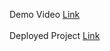 Demo Video [Link](https://drive.google.com/file/d/12Ku9UVUSZsPhm_f8-7ioybBAK3Enx8s3/view?usp=sharing)<br><br>
Deployed Project [Link](http://169.51.207.74:30051/) 

